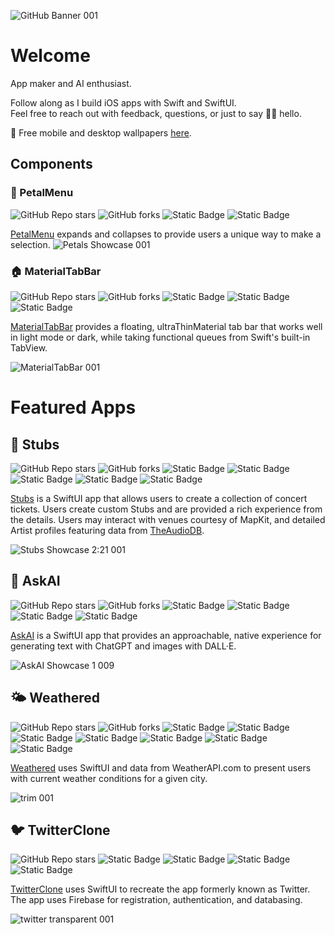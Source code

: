 ![‎GitHub Banner ‎001](https://github.com/bodhichristian/bodhichristian/assets/110639779/384b6b4c-2493-4975-985a-66110e115167)
# Welcome

App maker and AI enthusiast.

Follow along as I build iOS apps with Swift and SwiftUI.  
Feel free to reach out with feedback, questions, or just to say 👋🏼 hello.  

📲 Free mobile and desktop wallpapers [here](https://bit.ly/bodhiwallpapers).

## Components

### 🌼 PetalMenu
![GitHub Repo stars](https://img.shields.io/github/stars/bodhichristian/PetalMenu)
![GitHub forks](https://img.shields.io/github/forks/bodhichristian/PetalMenu)
![Static Badge](https://img.shields.io/badge/Swift-orange)
![Static Badge](https://img.shields.io/badge/SwiftUI-orange)

[PetalMenu](https://github.com/bodhichristian/PetalMenu) expands and collapses to provide users a unique way to make a selection.
![Petals Showcase 001](https://github.com/bodhichristian/bodhichristian/assets/110639779/e238838b-a826-479f-81df-55c8ef35453e)

### 🏠 MaterialTabBar
![GitHub Repo stars](https://img.shields.io/github/stars/bodhichristian/MaterialTabBar)
![GitHub forks](https://img.shields.io/github/forks/bodhichristian/MaterialTabBar)
![Static Badge](https://img.shields.io/badge/Swift-orange)
![Static Badge](https://img.shields.io/badge/SwiftUI-orange)
![Static Badge](https://img.shields.io/badge/iOS_17-orange)

[MaterialTabBar](https://github.com/bodhichristian/MaterialTabBar) provides a floating, ultraThinMaterial tab bar that works well in light mode or dark, while taking functional queues from Swift's built-in TabView.
  
![MaterialTabBar 001](https://github.com/bodhichristian/bodhichristian/assets/110639779/af08768a-5ec6-489f-8a87-83bbc7cf57c7)

# Featured Apps
## 🎫 Stubs
![GitHub Repo stars](https://img.shields.io/github/stars/bodhichristian/stubs)
![GitHub forks](https://img.shields.io/github/forks/bodhichristian/stubs)
![Static Badge](https://img.shields.io/badge/Swift-orange)
![Static Badge](https://img.shields.io/badge/SwiftUI-orange)
![Static Badge](https://img.shields.io/badge/SwiftData-orange)
![Static Badge](https://img.shields.io/badge/MapKit-green)
![Static Badge](https://img.shields.io/badge/TheAudioDB-gray)

[Stubs](https://github.com/bodhichristian/Stubs) is a SwiftUI app that allows users to create a collection of concert tickets. Users create custom Stubs and are provided a rich experience from the details. Users may interact with venues courtesy of MapKit, and detailed Artist profiles featuring data from [TheAudioDB](https://www.theaudiodb.com).

![Stubs Showcase 2:21 001](https://github.com/bodhichristian/bodhichristian/assets/110639779/c63bd9f2-9255-49e9-8c4b-3a6322316543)



## 📱 AskAI 
![GitHub Repo stars](https://img.shields.io/github/stars/bodhichristian/askai)
![GitHub forks](https://img.shields.io/github/forks/bodhichristian/askai)
![Static Badge](https://img.shields.io/badge/Swift-orange)
![Static Badge](https://img.shields.io/badge/SwiftUI-orange)
![Static Badge](https://img.shields.io/badge/OpenAI_API-gray)
![Static Badge](https://img.shields.io/badge/MVVM-gray)


[AskAI](https://github.com/bodhichristian/AskAI) is a SwiftUI app that provides an approachable, native experience for generating text with ChatGPT and images with DALL·E. 
  
![‎AskAI Showcase 1 ‎009](https://github.com/bodhichristian/bodhichristian/assets/110639779/f38119cb-1e72-4799-8aa0-491085697c46)

## 🌤️ Weathered 
![GitHub Repo stars](https://img.shields.io/github/stars/bodhichristian/weathered)
![GitHub forks](https://img.shields.io/github/forks/bodhichristian/weathered)
![Static Badge](https://img.shields.io/badge/Swift-orange)
![Static Badge](https://img.shields.io/badge/SwiftUI-orange)
![Static Badge](https://img.shields.io/badge/SwiftData-orange)
![Static Badge](https://img.shields.io/badge/MapKit-green)
![Static Badge](https://img.shields.io/badge/CoreLocation-blue)
![Static Badge](https://img.shields.io/badge/WeatherAPI-gray)
![Static Badge](https://img.shields.io/badge/MVVM-gray)

[Weathered](https://github.com/bodhichristian/Weathered) uses SwiftUI and data from WeatherAPI.com to present users with current weather conditions for a given city.
   
![trim 001](https://github.com/bodhichristian/bodhichristian/assets/110639779/f535c4ad-3dc3-45f9-a67e-5aaa299ca452)


## 🐦 TwitterClone 
![GitHub Repo stars](https://img.shields.io/github/stars/bodhichristian/twitterclone)
![Static Badge](https://img.shields.io/badge/Swift-orange)
![Static Badge](https://img.shields.io/badge/SwiftUI-orange)
![Static Badge](https://img.shields.io/badge/Firebase-red)
![Static Badge](https://img.shields.io/badge/MVVM-gray)

[TwitterClone](https://github.com/bodhichristian/TwitterClone) uses SwiftUI to recreate the app formerly known as Twitter. The app uses Firebase for registration, authentication, and databasing. 
  
![‎twitter transparent ‎001](https://github.com/bodhichristian/bodhichristian/assets/110639779/ed91fe22-a9ab-4243-a1ff-70f543a1439f)





